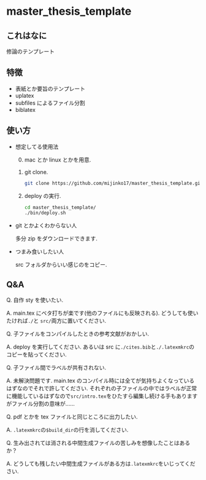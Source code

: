 # master_thesis_template

## これはなに

修論のテンプレート

## 特徴

-   表紙とか要旨のテンプレート
-   uplatex
-   subfiles によるファイル分割
-   biblatex

## 使い方

-   想定してる使用法

    0. mac とか linux とかを用意.

    1. git clone.

        ```bash
        git clone https://github.com/mijinko17/master_thesis_template.git
        ```

    1. deploy の実行.

        ```bash
        cd master_thesis_template/
        ./bin/deploy.sh
        ```

-   git とかよくわからない人

    多分 zip をダウンロードできます.

-   つまみ食いしたい人

    src フォルダからいい感じのをコピー.

## Q&A

Q. 自作 sty を使いたい.

A. main.tex にベタ打ちが楽です(他のファイルにも反映される). どうしても使いたければ`./`と `src/`両方に置いてください.

Q. 子ファイルをコンパイルしたときの参考文献がおかしい.

A. deploy を実行してください. あるいは src に`./cites.bib`と`./.latexmkrc`のコピーを貼ってください.

Q. 子ファイル間でラベルが共有されない.

A. 未解決問題です. main.tex のコンパイル時には全てが気持ちよくなっているはずなのでそれで許してください. それぞれの子ファイルの中ではラベルが正常に機能しているはずなので`src/intro.tex`をひたすら編集し続ける手もありますがファイル分割の意味が……

Q. pdf とかを tex ファイルと同じところに出力したい.

A. `.latexmkrc`の`$build_dir`の行を消してください.

Q. 生み出されては消される中間生成ファイルの苦しみを想像したことはあるか？

A. どうしても残したい中間生成ファイルがある方は`.latexmkrc`をいじってください.
